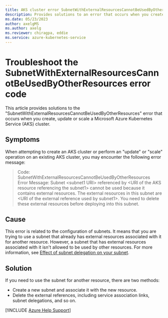 ```yaml
---
title: AKS cluster error SubnetWithExternalResourcesCannotBeUsedByOtherResources
description: Provides solutions to an error that occurs when you create, upgrade or scale a Microsoft Azure Kubernetes Service cluster.
ms.date: 05/23/2023
author: axelgMS
ms.author: axelg
ms.reviewer: chiragpa, eddie
ms.service: azure-kubernetes-service
---
```

# Troubleshoot the SubnetWithExternalResourcesCannotBeUsedByOtherResources error code

This article provides solutions to the "SubnetWithExternalResourcesCannotBeUsedByOtherResources" error that occurs when you create, update or scale a Microsoft Azure Kubernetes Service (AKS) cluster.

## Symptoms

When attempting to create an AKS cluster or perform an "update" or "scale" operation on an existing AKS cluster, you may encounter the following error message:

> Code: SubnetWithExternalResourcesCannotBeUsedByOtherResources  
> Error Message: Subnet \<subnet1 URI> referenced by \<URI of the AKS resource referencing the subnet1> cannot be used because it contains external resources. The external resources in this subnet are \<URI of the external reference used by subnet1>. You need to delete these external resources before deploying into this subnet.

## Cause

This error is related to the configuration of subnets. It means that you are trying to use a subnet that already has external resources associated with it for another resource. However, a subnet that has external resources associated with it isn't allowed to be used by other resources. For more information, see [Effect of subnet delegation on your subnet](/azure/virtual-network/subnet-delegation-overview#effect-of-subnet-delegation-on-your-subnet).

## Solution
  
If you need to use the subnet for another resource, there are two methods:
-	Create a new subnet and associate it with the new resource.
-	Delete the external references, including service association links, subnet delegations, and so on.

[!INCLUDE [Azure Help Support](../../includes/azure-help-support.md)]
